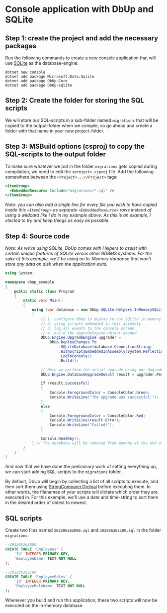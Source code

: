 # Console application with DbUp and SQLite

## Step 1: create the project and add the necessary packages

Run the following commands to create a new console application that will use [SQLite](https://www.sqlite.org/) as the database-engine:

```posh
dotnet new console
dotnet add package Microsoft.Data.Sqlite
dotnet add package DbUp-Core
dotnet add package DbUp-sqlite
```

## Step 2: Create the folder for storing the SQL scripts

We will store our SQL-scripts in a sub-folder named `migrations` that will be copied to the output-folder when we compile, so go ahead and create a folder with that name in your new project-folder.

## Step 3: MSBuild options (csproj) to copy the SQL-scripts to the output folder

To make sure whatever we put in the folder `migrations` gets copied during compilation, we need to edit the `<project>.csproj` file.
Add the following somewhere between the `<Project>...</Project>` tags:

```xml
<ItemGroup>
  <EmbeddedResource Include="migrations/*.sql" />
</ItemGroup>
```

*Note: you can also add a single line for every file you wish to have copied inside this `<ItemGroup>` as separate `<EmbeddedResource>` rows instead of using a wildcard like I do in my example above. As this is an example, I elected to try and keep things as easy as possible.*

## Step 4: Source code

*Note: As we're using SQLite, DbUp comes with Helpers to assist with certain unique features of SQLite versus other RDBMS systems.*
*For the sake of this example, we'll be using an In-Memory database that won't store any data on disk when the application exits.*

```csharp
using System;

namespace dbup_example
{
    public static class Program
    {
        static void Main()
        {
            using (var database = new DbUp.SQLite.Helpers.InMemorySQLiteDatabase())
            {
                // 1. configure DbUp to deploy to our SQLite in-memory database
                // 2. using scripts embedded in this assembly
                // 3. log all events to the console screen
                // 4. build the UpgradeEngine-object needed
                DbUp.Engine.UpgradeEngine upgrader = 
                    DbUp.DeployChanges.To
                        .SQLiteDatabase(database.ConnectionString)
                        .WithScriptsEmbeddedInAssembly(System.Reflection.Assembly.GetExecutingAssembly())
                        .LogToConsole()
                        .Build();

                // Here we perform the actual upgrade using our UpgradeEngine-object and store the result in a variable
                DbUp.Engine.DatabaseUpgradeResult result = upgrader.PerformUpgrade();

                if (result.Successful)
                {
                    Console.ForegroundColor = ConsoleColor.Green;
                    Console.WriteLine("The upgrade was successful!");
                }
                else
                {
                    Console.ForegroundColor = ConsoleColor.Red;
                    Console.WriteLine(result.Error);
                    Console.WriteLine("Failed!");
                }

                Console.ReadKey();
            } // The database will be removed from memory at the end of this using-clause
        }
    }
}
```

And now that we have done the preliminary work of setting everything up, we can start adding SQL-scripts to the `migrations` folder.

By default, DbUp will begin by collecting a list of all scripts to execute, and then sort them using [StringComparer.Ordinal](https://docs.microsoft.com/en-us/dotnet/api/system.stringcomparer.ordinal?view=net-6.0) before executing them.
In other words, the filenames of your scripts will dictate which order they are executed in.
For this example, we'll use a date and time-string to sort them in the desired order of oldest to newest.

## SQL scripts

Create two files named `202206262000.sql` and `202206262100.sql` in the folder `migrations`:

```sql
--202206262000
CREATE TABLE 'Employees' (
    'Id' INTEGER PRIMARY KEY,
    'EmployeeName' TEXT NOT NULL
);
```

```sql
--202206262100
CREATE TABLE 'EmployeeRoles' (
    'Id' INTEGER PRIMARY KEY,
    'EmployeeRoleName' TEXT NOT NULL
);
```

Whenever you build and run this application, these two scripts will now be executed on the in-memory database.